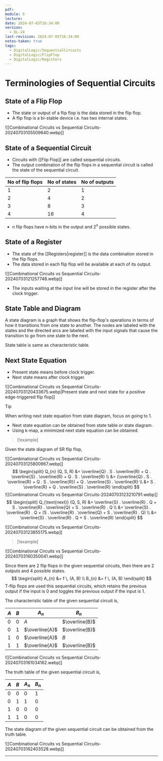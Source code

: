 ```yaml
---
pdf: 
module: 5
lecture: 
date: 2024-07-03T16:34:00
version:
  - DL-24
last-revision: 2024-07-03T16:34:00
notes-taken: true
tags:
  - DigitalLogic/SequentialCircuits
  - DigitalLogic/FlipFlop
  - DigitalLogic/Registers
---
```

# Terminologies of Sequential Circuits

## State of a Flip Flop

- The state or output of a flip flop is the data stored in the flip flop.
- A flip flop is a bi-stable device i.e. has two internal states.

![[Combinational Circuits vs Sequential Circuits-20240703105509640.webp]]

## State of a Sequential Circuit

- Circuits with [[Flip Flop]] are called sequential circuits.
- The output combination of the flip flops in a sequential circuit is called the state of the sequential circuit.

| No of flip flops | No of states | No of outputs |
| ---------------- | ------------ | ------------- |
| 1                | 2            | 1             |
| 2                | 4            | 2             |
| 3                | 8            | 3             |
| 4                | 16           | 4             |

- n flip flops have n-bits in the output and $2^n$ possible states.

## State of a Register

- The state of the [[Registers|register]] is the data combination stored in the flip flops.
- The data stored in each flip flop will be available at each of its output.

![[Combinational Circuits vs Sequential Circuits-20240703121257748.webp]]

- The inputs waiting at the input line will be stored in the register after the clock trigger.

## State Table and Diagram

A state diagram is a graph that shows the flip-flop's operations in terms of how it transitions from one state to another. The nodes are labeled with the states and the directed arcs are labeled with the input signals that cause the transition to go from one state to the next.

State table is same as characteristic table.

## Next State Equation

- Present state means before clock trigger.
- Next state means after clock trigger.

![[Combinational Circuits vs Sequential Circuits-20240703120433675.webp|Present state and next state for a positive edge-triggered flip flop]]

> [!tip] 
> When writing next state equation from state diagram, focus on going to 1.

- Next state equation can be obtained from state table or state diagram.
- Using k-map, a minimized next state equation can be obtained.

> [!example] 

Given the state diagram of SR flip flop,

![[Combinational Circuits vs Sequential Circuits-20240703125800967.webp]]
$$
\begin{split}
Q_{n} (Q, S, R) 
&= \overline{Q} . S . \overline{R} + Q . \overline{S} . \overline{R} + Q . S . \overline{R} \\
&= (\overline{Q} . S . \overline{R} + Q . S . \overline{R})  + Q . \overline{S} . \overline{R} \\
&= S . \overline{R} + Q . \overline{S} . \overline{R}
\end{split}
$$
![[Combinational Circuits vs Sequential Circuits-20240703123210791.webp]]
$$
\begin{split}
Q_{\text{next}} (Q, S, R) 
&= \overline{S} . \overline{R} . Q + S . \overline{R} . \overline{Q} + S . \overline{R} . Q \\
&= \overline{S} . \overline{R} . Q + (S . \overline{R} . \overline{Q} + S . \overline{R} . Q) \\
&= \overline{S} . \overline{R} . Q + S . \overline{R}
\end{split}
$$

![[Combinational Circuits vs Sequential Circuits-20240703123855175.webp]]

> [!example] 

![[Combinational Circuits vs Sequential Circuits-20240703160350041.webp]]

Since there are 2 flip flops in the given sequential circuits, then there are 2 outputs and 4 possible states.
$$
\begin{split}
A_{n} &= f \, (A, B) \\
B_{n} &= f \, (A, B)
\end{split}
$$
T-flip flops are used this sequential circuits, which retains the previous output if the input is $0$ and toggles the previous output if the input is $1$.

The characteristic table of the given sequential circuit is,

| $A$ | $B$ | $A_{n}$        | $B_{n}$        |
| --- | --- | -------------- | -------------- |
| 0   | 0   | $A$            | $\overline{B}$ |
| 0   | 1   | $\overline{A}$ | $\overline{B}$ |
| 1   | 0   | $\overline{A}$ | $B$            |
| 1   | 1   | $\overline{A}$ | $\overline{B}$ |

![[Combinational Circuits vs Sequential Circuits-20240703161034162.webp]]

The truth table of the given sequential circuit is,

| $A$ | $B$ | $A_{n}$ | $B_{n}$ |
| --- | --- | ------- | ------- |
| 0   | 0   | 0       | 1       |
| 0   | 1   | 1       | 0       |
| 1   | 0   | 0       | 0       |
| 1   | 1   | 0       | 0       |

The state diagram of the given sequential circuit can be obtained from the truth table.

![[Combinational Circuits vs Sequential Circuits-20240703162403528.webp]]

---